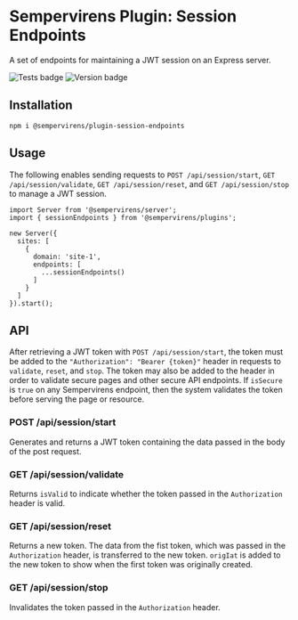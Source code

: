 # Sempervirens Plugin: Session Endpoints

A set of endpoints for maintaining a JWT session on an Express server.

![Tests badge](https://github.com/lukedupuis/sempervirens-plugin-session-endpoints/actions/workflows/main.yml/badge.svg?event=push) ![Version badge](https://img.shields.io/static/v1?label=Node&labelColor=30363c&message=16.x&color=blue)

## Installation

`npm i @sempervirens/plugin-session-endpoints`

## Usage

The following enables sending requests to `POST /api/session/start`, `GET /api/session/validate`, `GET /api/session/reset`, and `GET /api/session/stop` to manage a JWT session.

```
import Server from '@sempervirens/server';
import { sessionEndpoints } from '@sempervirens/plugins';

new Server({
  sites: [
    {
      domain: 'site-1',
      endpoints: [
        ...sessionEndpoints()
      ]
    }
  ]
}).start();
```

## API

After retrieving a JWT token with `POST /api/session/start`, the token must be added to the `"Authorization": "Bearer {token}"` header in requests to `validate`, `reset`, and `stop`. The token may also be added to the header in order to validate secure pages and other secure API endpoints. If `isSecure` is `true` on any Sempervirens endpoint, then the system validates the token before serving the page or resource.

### POST /api/session/start

Generates and returns a JWT token containing the data passed in the body of the post request.

### GET /api/session/validate

Returns `isValid` to indicate whether the token passed in the `Authorization` header is valid.

### GET /api/session/reset

Returns a new token. The data from the fist token, which was passed in the `Authorization` header, is transferred to the new token. `origIat` is added to the new token to show when the first token was originally created.

### GET /api/session/stop

Invalidates the token passed in the `Authorization` header.